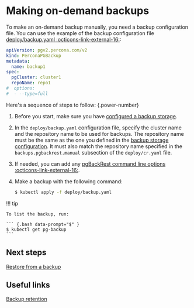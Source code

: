 # Making on-demand backups

To make an on-demand backup manually, you need a backup configuration file. You can use the example of the backup configuration file [deploy/backup.yaml :octicons-link-external-16:](https://github.com/percona/percona-postgresql-operator/blob/main/deploy/backup.yaml):

```yaml
apiVersion: pgv2.percona.com/v2
kind: PerconaPGBackup
metadata:
  name: backup1
spec:
  pgCluster: cluster1
  repoName: repo1
#  options:
#  - --type=full
```

Here's a sequence of steps to follow:
{.power-number}

1. Before you start, make sure you have [configured a backup storage](backups-storage.md).
2. In the `deploy/backup.yaml` configuration file, specify the cluster name and the repository name to be used for backups. The repository name must be the same as the one you defined in the [backup storage configuration](backups-storage.md). It must also match the repository name specified in the `backups.pgbackrest.manual` subsection of the `deploy/cr.yaml` file.
3. If needed, you can add any 
[pgBackRest command line options :octicons-link-external-16:](https://pgbackrest.org/configuration.html).

4. Make a backup with the following command:

    ``` {.bash data-prompt="$" }
    $ kubectl apply -f deploy/backup.yaml
    ```

!!! tip

    To list the backup, run:

    ``` {.bash data-prompt="$" }
    $ kubectl get pg-backup
    ```

## Next steps

[Restore from a backup](backups-restore.md)

## Useful links

[Backup retention](backup-retention.md)
